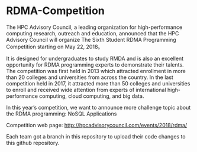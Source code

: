 # RDMA-Competition

The HPC Advisory Council, a leading organization for high-performance computing research, outreach and education, announced that the HPC Advisory Council will organize The Sixth Student RDMA Programming Competition starting on May 22, 2018。

It is designed for undergraduates to study RMDA and is also an excellent opportunity for RDMA programming experts to demonstrate their talents. The competition was first held in 2013 which attracted enrollment in more than 20 colleges and universities from across the country. In the last competition held in 2017, it attracted more than 50 colleges and universities to enroll and received wide attention from experts of international high-performance computing, cloud computing, and big data.

In this year’s competition, we want to announce more challenge topic about the RDMA programming: NoSQL Applications

Competition web page: http://hpcadvisorycouncil.com/events/2018/rdma/


Each team got a branch in this repository to upload their code changes to this github repository.
 
